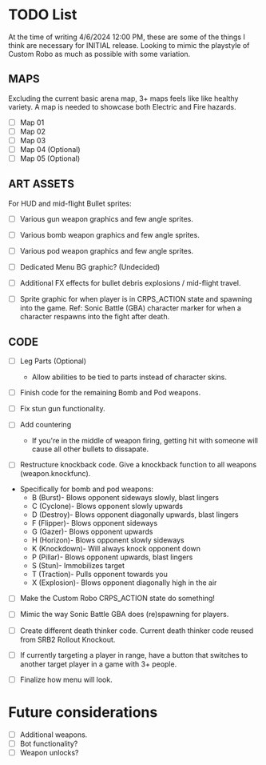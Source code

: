 # TODO List
At the time of writing 4/6/2024 12:00 PM, these are some of the things I think are necessary for INITIAL release.
Looking to mimic the playstyle of Custom Robo as much as possible with some variation.

## MAPS
Excluding the current basic arena map, 3+ maps feels like like healthy variety.
A map is needed to showcase both Electric and Fire hazards.
- [ ] Map 01
- [ ] Map 02
- [ ] Map 03
- [ ] Map 04 (Optional)
- [ ] Map 05 (Optional)

## ART ASSETS
For HUD and mid-flight Bullet sprites:
- [ ] Various gun weapon graphics and few angle sprites.
- [ ] Various bomb weapon graphics and few angle sprites.
- [ ] Various pod weapon graphics and few angle sprites.

- [ ] Dedicated Menu BG graphic? (Undecided)
- [ ] Additional FX effects for bullet debris explosions / mid-flight travel.

- [ ] Sprite graphic for when player is in CRPS_ACTION state and spawning into the game. Ref: Sonic Battle (GBA) character marker for when a character respawns into the fight after death.

## CODE
- [ ] Leg Parts (Optional)
  - Allow abilities to be tied to parts instead of character skins.

- [ ] Finish code for the remaining Bomb and Pod weapons.
- [ ] Fix stun gun functionality.

- [ ] Add countering
  - If you're in the middle of weapon firing, getting hit with someone will cause all other bullets to dissapate.

- [ ] Restructure knockback code. Give a knockback function to all weapons (weapon.knockfunc).
- Specifically for bomb and pod weapons:
  - B (Burst)- Blows opponent sideways slowly, blast lingers
  - C (Cyclone)- Blows opponent slowly upwards
  - D (Destroy)- Blows opponent diagonally upwards, blast lingers
  - F (Flipper)- Blows opponent sideways
  - G (Gazer)- Blows opponent upwards
  - H (Horizon)- Blows opponent slowly sideways
  - K (Knockdown)- Will always knock opponent down
  - P (Pillar)- Blows opponent upwards, blast lingers
  - S (Stun)- Immobilizes target
  - T (Traction)- Pulls opponent towards you
  - X (Explosion)- Blows opponent diagonally high in the air

- [ ] Make the Custom Robo CRPS_ACTION state do something!
- [ ] Mimic the way Sonic Battle GBA does (re)spawning for players.
- [ ] Create different death thinker code. Current death thinker code reused from SRB2 Rollout Knockout.

- [ ] If currently targeting a player in range, have a button that switches to another target player in a game with 3+ people.

- [ ] Finalize how menu will look.

# Future considerations
- [ ] Additional weapons.
- [ ] Bot functionality?
- [ ] Weapon unlocks?